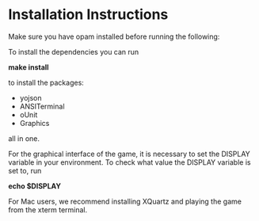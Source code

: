 # Installation Instructions

Make sure you have opam installed before running the following:

To install the dependencies you can run

 **make install**

to install the packages:

- yojson
- ANSITerminal
- oUnit
- Graphics

all in one.

For the graphical interface of the game, it is necessary to set the DISPLAY 
variable in your environment. To check what value the DISPLAY variable is set 
to, run

  **echo $DISPLAY** 

For Mac users, we recommend installing XQuartz and playing the game from the 
xterm terminal. 
